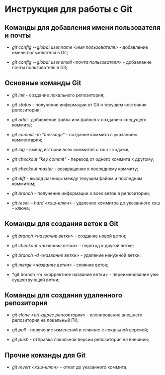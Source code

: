 # Инструкция для работы с Git

## Команды для добавления имени пользователя и почты

* *git config --global user.name <имя пользователя>* - добавление имени пользователя в Git;

* *git config --global user.email <почта пользователя>* - добавление почты пользователя в Git;

## Основные команды Git

* *git init* - создание локального репозитория;

* *git status* - получение информации от Git о текущем состоянии репозитория;

* *git add* - добавление файла или файлов к созданию следущего коммита;

* *git commit -m "message"* - создание коммита с указанием комментария;

* *git log* - вывод истории всех коммитов с хэш - кодами;

* *git checkout "key commit"* - переход от одного коммита к другому;

* *git checkout master* - возвращение к последнему коммиту;

* *git diff* - вывод разницы между текущим файом и последним коммитом;

* *git branch* - получение информации о всех веток в репозитории;

* *git reset --hard <хэш-ключ>* - удаление  коммитов до указанного хэш - ключа;

## Команды для создания веток в Git

* *git branch <название ветки>* - создание новой ветки;

* *git checkout <название ветки>* - переход к другой ветке;

* *git branch -d <название ветки>* - удаление ненужной ветки;

* *git merge <название ветки>* - слияние веток;

* *git branch -m <корректное название ветки> - переименование уже существующей ветки;

## Команды для создания удаленного репозитория

* *git clone <url-адрес репозитория>* - клонирование внешнего репозитория на
локальный ПК;

* *git pull* - получение изменений и слияние с локальной версией;

* *git push* - отправка локальной версии репозитория на внешний;

## Прочие команды для Git

* *git revert <хэш-ключ>* - откат до указанного коммита;
